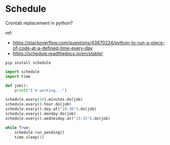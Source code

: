 # Schedule 

Crontab replacement in python? 

ref: 

- https://stackoverflow.com/questions/43670224/python-to-run-a-piece-of-code-at-a-defined-time-every-day
- https://schedule.readthedocs.io/en/stable/

```
pip install schedule
```

```py 
import schedule
import time

def job():
    print("I'm working...")

schedule.every(10).minutes.do(job)
schedule.every().hour.do(job)
schedule.every().day.at("10:30").do(job)
schedule.every().monday.do(job)
schedule.every().wednesday.at("13:15").do(job)

while True:
    schedule.run_pending()
    time.sleep(1)
```